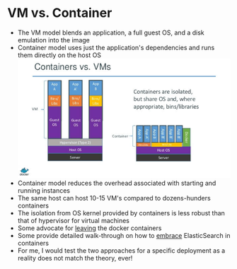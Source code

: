 # VM vs. Container #

* The VM model blends an application, a full guest OS, and a disk emulation into the image
* Container model uses just the application's dependencies and runs them directly on the host OS
![Virtual Machine vs. Container](../../media/vm-vs-container.jpg)
* Container model reduces the overhead associated with starting and running instances
* The same host can host 10-15 VM's compared to dozens-hunders containers
* The isolation from OS kernel provided by containers is less robust than that of hypervisor for virtual machines
* Some advocate for [leaving](https://blog.abevoelker.com/why-i-dont-use-docker-much-anymore/) the docker containers
* Some provide detailed walk-through on how to <a href="https://medium.appbase.io/how-to-scale-and-migrate-elasticsearch-with-docker-10179930d7c9" target="_blank">embrace</a> ElasticSearch in containers
* For me, I would test the two approaches for a specific deployment as a reality does not match the theory, ever!
